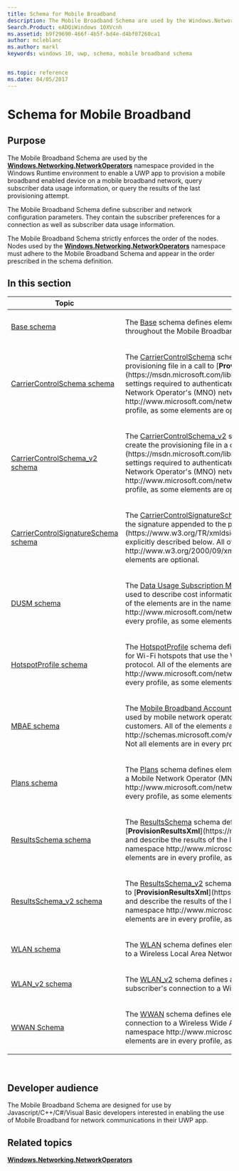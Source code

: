 ```yaml
---
title: Schema for Mobile Broadband
description: The Mobile Broadband Schema are used by the Windows.Networking.NetworkOperators namespace provided in the Windows Runtime environment to enable a UWP app to provision a mobile broadband enabled device on a mobile broadband network, query subscriber data usage information, or query the results of the last provisioning attempt.
Search.Product: eADQiWindows 10XVcnh
ms.assetid: b9f29690-466f-4b5f-bd4e-d4bf07260ca1
author: mcleblanc
ms.author: markl
keywords: windows 10, uwp, schema, mobile broadband schema


ms.topic: reference
ms.date: 04/05/2017
---
```


# Schema for Mobile Broadband


## Purpose


The Mobile Broadband Schema are used by the [**Windows.Networking.NetworkOperators**](https://msdn.microsoft.com/library/windows/apps/br241148) namespace provided in the Windows Runtime environment to enable a UWP app to provision a mobile broadband enabled device on a mobile broadband network, query subscriber data usage information, or query the results of the last provisioning attempt.

The Mobile Broadband Schema define subscriber and network configuration parameters. They contain the subscriber preferences for a connection as well as subscriber data usage information.

The Mobile Broadband Schema strictly enforces the order of the nodes. Nodes used by the [**Windows.Networking.NetworkOperators**](https://msdn.microsoft.com/library/windows/apps/br241148) namespace must adhere to the Mobile Broadband Schema and appear in the order prescribed in the schema definition.

## In this section


<table>
<colgroup>
<col width="50%" />
<col width="50%" />
</colgroup>
<thead>
<tr class="header">
<th>Topic</th>
<th>Description</th>
</tr>
</thead>
<tbody>
<tr class="odd">
<td><p><a href="base/schema-root.md">Base schema</a> </p></td>
<td><p>The <a href="base/schema-root.md">Base</a>  schema defines elements that are used to describe basic data types used throughout the Mobile Broadband schema. It defines only simple and complex types.</p></td>
</tr>
<tr class="even">
<td><p><a href="carriercontrolschema/schema-root.md">CarrierControlSchema schema</a> </p></td>
<td><p>The <a href="carriercontrolschema/schema-root.md">CarrierControlSchema</a>  schema defines elements that are used to create the provisioning file in a call to [<strong>ProvisionFromXmlDocumentAsync</strong>](https://msdn.microsoft.com/library/windows/apps/br207400) and describe all of the settings required to authenticate and provision a subscriber's account on a Mobile Network Operator's (MNO) network. All of the elements are in the namespace http://www.microsoft.com/networking/CarrierControl/v1. Not all elements are in every profile, as some elements are optional.</p></td>
</tr>
<tr class="odd">
<td><p><a href="carriercontrolschema-v2/schema-root.md">CarrierControlSchema_v2 schema</a> </p></td>
<td><p>The <a href="carriercontrolschema-v2/schema-root.md">CarrierControlSchema_v2</a>  schema defines additional elements that are used to create the provisioning file in a call to [<strong>ProvisionFromXmlDocumentAsync</strong>](https://msdn.microsoft.com/library/windows/apps/br207400) and describe additional settings required to authenticate and provision a subscriber's account on a Mobile Network Operator's (MNO) network. All of the elements are in the namespace http://www.microsoft.com/networking/CarrierControl/v2. Not all elements are in every profile, as some elements are optional.</p></td>
</tr>
<tr class="even">
<td><p><a href="carriercontrolsignatureschema/schema-root.md">CarrierControlSignatureSchema schema</a> </p></td>
<td><p>The <a href="carriercontrolsignatureschema/schema-root.md">CarrierControlSignatureSchema</a>  schema defines elements that are used to describe the signature appended to the provisioning file. It is based on the [XML DSIG](https://www.w3.org/TR/xmldsig-core/) specification with only minor deviations that are explicitly described below. All of the elements are in the namespace http://www.w3.org/2000/09/xmldsig#. Not all elements are in every profile, as some elements are optional.</p></td>
</tr>
<tr class="odd">
<td><p><a href="dusm/schema-root.md">DUSM schema</a> </p></td>
<td><p>The <a href="dusm/schema-root.md">Data Usage Subscription Management (DUSM)</a>  schema defines elements that are used to describe cost information for a subscriber's connection to a metered network. All of the elements are in the namespace http://www.microsoft.com/networking/CarrierControl/DUSM/v1. Not all elements are in every profile, as some elements are optional.</p></td>
</tr>
<tr class="even">
<td><p><a href="hotspotprofile/schema-root.md">HotspotProfile schema</a> </p></td>
<td><p>The <a href="hotspotprofile/schema-root.md">HotspotProfile</a>  schema defines elements that are used to describe login credentials for Wi-Fi hotspots that use the Wireless Internet Service Provider roaming (WISPr) protocol. All of the elements are in the namespace http://www.microsoft.com/networking/WLAN/HotspotProfile/v1. Not all elements are in every profile, as some elements are optional.</p></td>
</tr>
<tr class="odd">
<td><p><a href="mbae/schema-root.md">MBAE schema</a> </p></td>
<td><p>The <a href="mbae/schema-root.md">Mobile Broadband Account Experience (MBAE)</a>  schema defines elements that are used by mobile network operators and retail partners to deliver valued added services to customers. All of the elements are in the namespace http://schemas.microsoft.com/windows/2010/12/DeviceMetadata/MobileBroadbandInfo. Not all elements are in every profile, as some elements are optional.</p></td>
</tr>
<tr class="even">
<td><p><a href="plans/schema-root.md">Plans schema</a> </p></td>
<td><p>The <a href="plans/schema-root.md">Plans</a>  schema defines elements that are used to describe a subscriber's data plan on a Mobile Network Operator (MNO). All of the elements are in the namespace http://www.microsoft.com/networking/CarrierControl/Plans/v1. Not all elements are in every profile, as some elements are optional.</p></td>
</tr>
<tr class="odd">
<td><p><a href="resultsschema/schema-root.md">ResultsSchema schema</a> </p></td>
<td><p>The <a href="resultsschema/schema-root.md">ResultsSchema</a>  schema defines elements that are returned from a call to [<strong>ProvisionResultsXml</strong>](https://msdn.microsoft.com/library/windows/apps/br212048) and describe the results of the last provisioning attempt. All of the elements are in the namespace http://www.microsoft.com/networking/CarrierControlResults/v1. Not all elements are in every profile, as some elements are optional.</p></td>
</tr>
<tr class="even">
<td><p><a href="resultsschema-v2/schema-root.md">ResultsSchema_v2 schema</a> </p></td>
<td><p>The <a href="resultsschema-v2/schema-root.md">ResultsSchema_v2</a>  schema defines additional elements that are returned from a call to [<strong>ProvisionResultsXml</strong>](https://msdn.microsoft.com/library/windows/apps/br212048) and describe the results of the last provisioning attempt. All of the elements are in the namespace http://www.microsoft.com/networking/CarrierControlResults/v2. Not all elements are in every profile, as some elements are optional.</p></td>
</tr>
<tr class="odd">
<td><p><a href="wlan/schema-root.md">WLAN schema</a> </p></td>
<td><p>The <a href="wlan/schema-root.md">WLAN</a>  schema defines elements that are used to describe a subscriber's connection to a Wireless Local Area Network (WLAN).</p></td>
</tr>
<tr class="even">
<td><p><a href="wlan-v2/schema-root.md">WLAN_v2 schema</a> </p></td>
<td><p>The <a href="wlan-v2/schema-root.md">WLAN_v2</a>  schema defines additional elements that are used to describe a subscriber's connection to a Wireless Local Area Network (WLAN).</p></td>
</tr>
<tr class="odd">
<td><p><a href="wwan/schema-root.md">WWAN Schema</a> </p></td>
<td><p>The <a href="wwan/schema-root.md">WWAN</a>  schema defines elements that are used to describe a subscriber's connection to a Wireless Wide Area Network (WWAN). All of the elements are in the namespace http://www.microsoft.com/networking/CarrierControl/WWAN/v1. Not all elements are in every profile, as some elements are optional.</p></td>
</tr>
</tbody>
</table>

 

## Developer audience


The Mobile Broadband Schema are designed for use by Javascript/C++/C#/Visual Basic developers interested in enabling the use of Mobile Broadband for network communications in their UWP app.

## Related topics


[**Windows.Networking.NetworkOperators**](https://msdn.microsoft.com/library/windows/apps/br241148)

 

 




